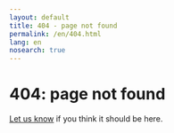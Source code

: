 ```yaml
---
layout: default
title: 404 - page not found
permalink: /en/404.html
lang: en
nosearch: true
---
```

<div class='pad1 notfound rounded'>
  <span></span>
  <h1>404: page not found</h1>
  <p><a href='mailto:learnosm@hotosm.org'>Let us know</a> if you think it should be here.</p>
</div>
